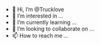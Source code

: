 - 👋 Hi, I’m @Trucklove
- 👀 I’m interested in ...
- 🌱 I’m currently learning ...
- 💞️ I’m looking to collaborate on ...
- 📫 How to reach me ...

<!---
Trucklove/Trucklove is a ✨ special ✨ repository because its `README.md` (this file) appears on your GitHub profile.
You can click the Preview link to take a look at your changes.
--->

